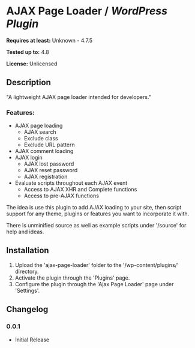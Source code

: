 # AJAX Page Loader / ***WordPress Plugin***


**Requires at least:** Unknown - 4.7.5

**Tested up to:** 4.8

**License:** Unlicensed

## Description

"A lightweight AJAX page loader intended for developers."

### Features:
* AJAX page loading
	* AJAX search
	* Exclude class
	* Exclude URL pattern
* AJAX comment loading
* AJAX login
	* AJAX lost password
	* AJAX reset password
	* AJAX registration
* Evaluate scripts throughout each AJAX event
	* Access to AJAX XHR and Complete functions
	* Access to pre-AJAX functions

The idea is use this plugin to add AJAX loading to your site, then script support for any theme, plugins or features you want to incorporate it with.

There is unminified source as well as example scripts under '/source' for help and ideas.

## Installation

1. Upload the 'ajax-page-loader' folder to the '/wp-content/plugins/' directory.
2. Activate the plugin through the 'Plugins' page.
3. Configure the plugin through the 'Ajax Page Loader' page under 'Settings'.

## Changelog
### 0.0.1
* Initial Release
